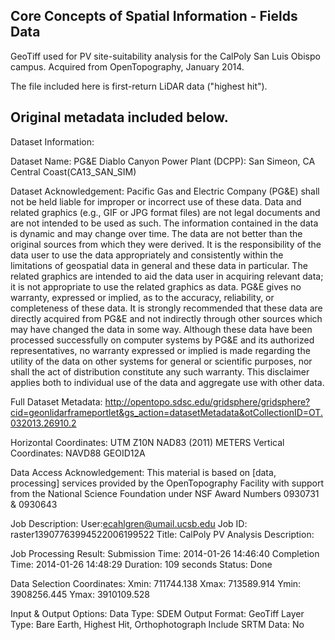 Core Concepts of Spatial Information - Fields Data
----------------------

GeoTiff used for PV site-suitability analysis for the CalPoly San Luis Obispo campus. Acquired from OpenTopography, January 2014.

The file included here is first-return LiDAR data ("highest hit").

Original metadata included below.
----------------------

Dataset Information:

Dataset Name: PG&E Diablo Canyon Power Plant (DCPP): San Simeon, CA Central Coast(CA13_SAN_SIM)

Dataset Acknowledgement: 
Pacific Gas and Electric Company (PG&E) shall not be held liable for improper or incorrect use of these data. Data and related graphics (e.g., GIF or JPG format files) are not legal documents and are not intended to be used as such. The information contained in the data is dynamic and may change over time. The data are not better than the original sources from which they were derived. It is the responsibility of the data user to use the data appropriately and consistently within the limitations of geospatial data in general and these data in particular. The related graphics are intended to aid the data user in acquiring relevant data; it is not appropriate to use the related graphics as data. PG&E gives no warranty, expressed or implied, as to the accuracy, reliability, or completeness of these data. It is strongly recommended that these data are directly acquired from PG&E and not indirectly through other sources which may have changed the data in some way. Although these data have been processed successfully on computer systems by PG&E and its authorized representatives, no warranty expressed or implied is made regarding the utility of the data on other systems for general or scientific purposes, nor shall the act of distribution constitute any such warranty. This disclaimer applies both to individual use of the data and aggregate use with other data.

Full Dataset Metadata: http://opentopo.sdsc.edu/gridsphere/gridsphere?cid=geonlidarframeportlet&gs_action=datasetMetadata&otCollectionID=OT.032013.26910.2

Horizontal Coordinates: UTM Z10N NAD83 (2011) METERS
Vertical Coordinates: NAVD88 GEOID12A

Data Access Acknowledgement: This material is based on [data, processing] services provided by the OpenTopography Facility with support from the National Science Foundation under NSF Award Numbers 0930731 & 0930643

Job Description:
	User:ecahlgren@umail.ucsb.edu
	Job ID: raster13907763994522006199522
	Title: CalPoly PV Analysis
	Description:

Job Processing Result:
	Submission Time: 2014-01-26 14:46:40
	Completion Time: 2014-01-26 14:48:29
	Duration: 109 seconds
	Status: Done

Data Selection Coordinates: 
	Xmin: 711744.138
	Xmax: 713589.914
	Ymin: 3908256.445
	Ymax: 3910109.528

Input & Output Options: 
	Data Type: SDEM
	Output Format: GeoTiff
	Layer Type: Bare Earth, Highest Hit, Orthophotograph
	Include SRTM Data: No